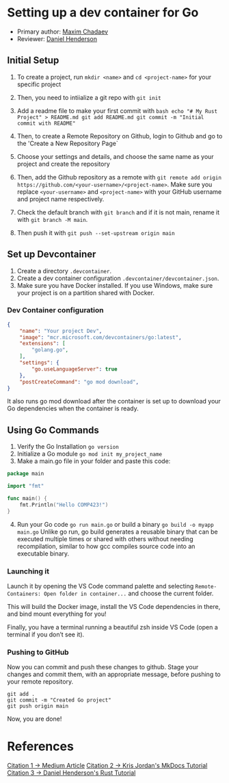 # Setting up a dev container for Go

* Primary author: [Maxim Chadaev](https://github.com/maximdolphin)  
* Reviewer: [Daniel Henderson](https://github.com/HendersonDaniel)

## Initial Setup

1. To create a project, run ```mkdir <name>``` and ```cd <project-name>``` for your specific project
2. Then, you need to intiialize a git repo with ```git init```
3. Add a readme file to make your first commit with ```bash
echo "# My Rust Project" > README.md
git add README.md
git commit -m "Initial commit with README"```

4. Then, to create a Remote Repository on Github, login to Github and go to the 'Create a New Repository Page`
5. Choose your settings and details, and choose the same name as your project and create the repository
6. Then, add the Github repository as a remote with ```git remote add origin https://github.com/<your-username>/<project-name>```. Make sure you replace `<your-username>` and `<project-name>` with your GitHub username and project name respectively.
7. Check the default branch with ```git branch``` and if it is not main, rename it with ```git branch -M main```.
8. Then push it with ```git push --set-upstream origin main```

## Set up Devcontainer

1. Create a directory `.devcontainer`.
2. Create a dev container configuration `.devcontainer/devcontainer.json`.
3. Make sure you have Docker installed. If you use Windows, make sure your project is on a partition shared with Docker.

### Dev Container configuration

```json
{
    "name": "Your project Dev",
    "image": "mcr.microsoft.com/devcontainers/go:latest",
    "extensions": [
        "golang.go",
    ],
    "settings": {
        "go.useLanguageServer": true
    },
    "postCreateCommand": "go mod download",
}
```

It also runs go mod download after the container is set up to download your Go dependencies when the container is ready.

## Using Go Commands

1. Verify the Go Installation ```go version```
2. Initialize a Go module ```go mod init my_project_name```
3. Make a main.go file in your folder and paste this code:
```go
package main

import "fmt"

func main() {
    fmt.Println("Hello COMP423!")
}
```

4. Run your Go code ```go run main.go``` or build a binary ```go build -o myapp main.go```
Unlike go run, go build generates a reusable binary that can be executed multiple times or shared with others without needing recompilation, similar to how gcc compiles source code into an executable binary.

### Launching it

Launch it by opening the VS Code command palette and selecting ```Remote-Containers: Open folder in container...``` and choose the current folder.

This will build the Docker image, install the VS Code dependencies in there, and bind mount everything for you!

Finally, you have a terminal running a beautiful zsh inside VS Code (open a terminal if you don’t see it).

### Pushing to GitHub
Now you can commit and push these changes to github. Stage your changes and commit them, with an appropriate message, before pushing to your remote repository.
```
git add .
git commit -m "Created Go project"
git push origin main
```
Now, you are done!

# References
[Citation 1 -> Medium Article](https://medium.com/@quentin.mcgaw/ultimate-go-dev-container-for-visual-studio-code-448f5e031911)
[Citation 2 -> Kris Jordan's MkDocs Tutorial](https://comp423-25s.github.io/resources/MkDocs/tutorial/)
[Citation 3 -> Daniel Henderson's Rust Tutorial](https://hendersondaniel.github.io/comp423-course-notes/tutorials/rust-setup/)
